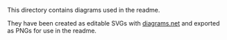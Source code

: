 This directory contains diagrams used in the readme.

They have been created as editable SVGs with [diagrams.net](https://www.diagrams.net/) and exported as PNGs for use in the readme.
